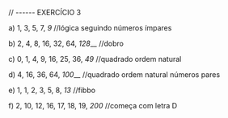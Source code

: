 // ------ EXERCÍCIO 3
 
a) 1, 3, 5, 7, _9_  //lógica seguindo números ímpares

b) 2, 4, 8, 16, 32, 64, _128___ //dobro

c) 0, 1, 4, 9, 16, 25, 36, _49_ //quadrado ordem natural

d) 4, 16, 36, 64, _100___ //quadrado ordem natural números pares

e) 1, 1, 2, 3, 5, 8, _13_ //fibbo

f) 2, 10, 12, 16, 17, 18, 19, _200_ //começa com letra D